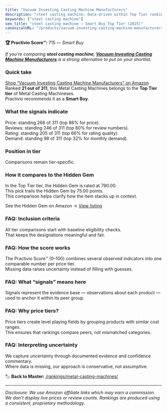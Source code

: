 ```yaml
---
title: "Vacuum Investing Casting Machine Manufacturers"
description: "steel casting machine: Data-driven within Top Tier ranking using the Practivio Score™. Positioned by quality, value, demand, findability, momentum."
keywords: ["steel casting machine"]
seo_title: "steel casting machine — Smart Buy Top Tier (2025)"
canonicalURL: "/products/vacuum-investing-casting-machine-manufacturers-B0CL6J8Z2B/"
---
```


**🏆 Practivio Score™:** 715 — _Smart Buy_


*If you're comparing **steel casting machine**, **[Vacuum Investing Casting Machine Manufacturers](https://www.amazon.com/dp/B0CL6J8Z2B?tag=practivio-20)** is a strong alternative to put on your shortlist.*
### Quick take
[Shop “Vacuum Investing Casting Machine Manufacturers” on Amazon](https://www.amazon.com/dp/B0CL6J8Z2B?tag=practivio-20)
Ranked **21 out of 311**, this Metal Casting Machines belongs to the **Top Tier tier** of Metal Casting Machineses.  
Practivio recommends it as a **Smart Buy**.

### What the signals indicate
Price: standing 266 of 311 (top 86% for price).  
Reviews: standing 246 of 311 (top 80% for review numbers).  
Rating: standing 205 of 311 (top 66% for rating quality).  
Demand: standing 98 of 311 (top 32% for monthly demand).

### Position in tier
Comparisons remain tier-specific.

### How it compares to the Hidden Gem
In the Top Tier tier, the Hidden Gem is rated at 790.00.  
This pick trails the Hidden Gem by 75.00 points.  
This comparison helps clarify how the item stacks up in context.  

See the Hidden Gem on Amazon → [View listing](https://www.amazon.com/dp/B00ISCAOJ4?tag=practivio-20)

### FAQ: Inclusion criteria
All tier comparisons start with baseline eligibility checks.  
That keeps the designations meaningful and fair.

### FAQ: How the score works
The Practivio Score™ (0–100) combines several observed indicators into one comparable number per price tier.  
Missing data raises uncertainty instead of filling with guesses.

### FAQ: What “signals” means here
Signals represent the evidence base — observations about each product — used to anchor it within its peer group.

### FAQ: Why price tiers?
Price tiers create level playing fields by grouping products with similar cost ranges.  
This ensures that rankings compare peers, not mismatched categories.

### FAQ: Interpreting uncertainty
We capture uncertainty through documented evidence and confidence commentary.  
Where data is missing, our approach is conservative, not assumptive.


🏷️ **Back to Master:** [/rankings/metal-casting-machines/](/rankings/metal-casting-machines/)

---
_Disclosure: We use Amazon affiliate links which may earn a commission. We don’t display live prices or review counts. Rankings are produced using a consistent, proprietary methodology._
